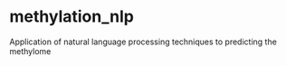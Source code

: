 # methylation_nlp
Application of natural language processing techniques to predicting the methylome
